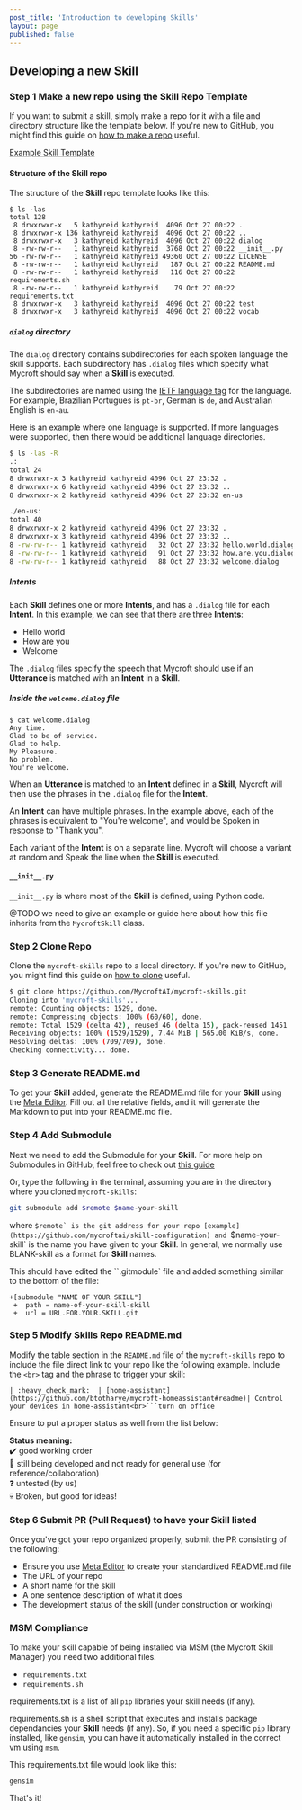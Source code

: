 ```yaml
---
post_title: 'Introduction to developing Skills'
layout: page
published: false
---
```


## Developing a new **Skill**

### Step 1 Make a new repo using the Skill Repo Template

If you want to submit a skill, simply make a repo for it with a file and directory structure like the template below. If you're new to GitHub, you might find this guide on [how to make a repo](https://help.github.com/articles/create-a-repo/) useful.

[Example Skill Template](https://github.com/MycroftAI/mycroft-skills/tree/master/00__skill_template)  

#### Structure of the **Skill** repo

The structure of the **Skill** repo template looks like this:

```
$ ls -las
total 128
 8 drwxrwxr-x   5 kathyreid kathyreid  4096 Oct 27 00:22 .
 8 drwxrwxr-x 136 kathyreid kathyreid  4096 Oct 27 00:22 ..
 8 drwxrwxr-x   3 kathyreid kathyreid  4096 Oct 27 00:22 dialog
 8 -rw-rw-r--   1 kathyreid kathyreid  3768 Oct 27 00:22 __init__.py
56 -rw-rw-r--   1 kathyreid kathyreid 49360 Oct 27 00:22 LICENSE
 8 -rw-rw-r--   1 kathyreid kathyreid   187 Oct 27 00:22 README.md
 8 -rw-rw-r--   1 kathyreid kathyreid   116 Oct 27 00:22 requirements.sh
 8 -rw-rw-r--   1 kathyreid kathyreid    79 Oct 27 00:22 requirements.txt
 8 drwxrwxr-x   3 kathyreid kathyreid  4096 Oct 27 00:22 test
 8 drwxrwxr-x   3 kathyreid kathyreid  4096 Oct 27 00:22 vocab
 ```

##### `dialog` directory

The `dialog` directory contains subdirectories for each spoken language the skill supports. Each subdirectory has `.dialog` files which specify what Mycroft should say when a **Skill** is executed.

The subdirectories are named using the [IETF language tag](https://en.wikipedia.org/wiki/IETF_language_tag) for the language. For example, Brazilian Portugues is `pt-br`, German is `de`, and Australian English is `en-au`.

Here is an example where one language is supported. If more languages were supported, then there would be additional language directories.

```bash
$ ls -las -R
.:
total 24
8 drwxrwxr-x 3 kathyreid kathyreid 4096 Oct 27 23:32 .
8 drwxrwxr-x 6 kathyreid kathyreid 4096 Oct 27 23:32 ..
8 drwxrwxr-x 2 kathyreid kathyreid 4096 Oct 27 23:32 en-us

./en-us:
total 40
8 drwxrwxr-x 2 kathyreid kathyreid 4096 Oct 27 23:32 .
8 drwxrwxr-x 3 kathyreid kathyreid 4096 Oct 27 23:32 ..
8 -rw-rw-r-- 1 kathyreid kathyreid   32 Oct 27 23:32 hello.world.dialog
8 -rw-rw-r-- 1 kathyreid kathyreid   91 Oct 27 23:32 how.are.you.dialog
8 -rw-rw-r-- 1 kathyreid kathyreid   88 Oct 27 23:32 welcome.dialog
```

##### Intents

Each **Skill** defines one or more **Intents**, and has a `.dialog` file for each **Intent**. In this example, we can see that there are three **Intents**:

* Hello world
* How are you
* Welcome

The `.dialog` files specify the speech that Mycroft should use if an **Utterance** is matched with an **Intent** in a **Skill**.

##### Inside the `welcome.dialog` file

```
$ cat welcome.dialog
Any time.
Glad to be of service.
Glad to help.
My Pleasure.
No problem.
You're welcome.
```

When an **Utterance** is matched to an **Intent** defined in a **Skill**, Mycroft will then use the phrases in the `.dialog` file for the **Intent**.

An **Intent** can have multiple phrases. In the example above, each of the phrases is equivalent to "You're welcome", and would be Spoken in response to "Thank you".

Each variant of the **Intent** is on a separate line. Mycroft will choose a variant at random and Speak the line when the **Skill** is executed.

#### `__init__.py`

`__init__.py` is where most of the **Skill** is defined, using Python code.

@TODO we need to give an example or guide here about how this file inherits from the `MycroftSkill` class.

### Step 2 Clone Repo
Clone the `mycroft-skills` repo to a local directory. If you're new to GitHub, you might find this guide on [how to clone](https://help.github.com/articles/cloning-a-repository) useful.

```bash
$ git clone https://github.com/MycroftAI/mycroft-skills.git
Cloning into 'mycroft-skills'...
remote: Counting objects: 1529, done.
remote: Compressing objects: 100% (60/60), done.
remote: Total 1529 (delta 42), reused 46 (delta 15), pack-reused 1451
Receiving objects: 100% (1529/1529), 7.44 MiB | 565.00 KiB/s, done.
Resolving deltas: 100% (709/709), done.
Checking connectivity... done.

```

### Step 3 Generate README.md
To get your **Skill** added, generate the README.md file for your **Skill** using the [Meta Editor](http://rawgit.com/MycroftAI/mycroft-skills/master/meta_editor.html). Fill out all the relative fields, and it will generate the Markdown to put into your README.md file.

### Step 4 Add Submodule
Next we need to add the Submodule for your **Skill**. For more help on Submodules in GitHub, feel free to check out [this guide](https://github.com/blog/2104-working-with-submodules)

Or, type the following in the terminal, assuming you are in the directory where you cloned `mycroft-skills`:

```bash
git submodule add $remote $name-your-skill
```
where ``$remote` is the git address for your repo [example] (https://github.com/mycroftai/skill-configuration) and ``$name-your-skill` is the name you have given to your **Skill**. In general, we normally use BLANK-skill as a format for **Skill** names.

This should have edited the ``.gitmodule` file and added something similar to the bottom of the file:
```
+[submodule "NAME OF YOUR SKILL"]
 +	path = name-of-your-skill-skill
 +	url = URL.FOR.YOUR.SKILL.git
```

### Step 5 Modify Skills Repo README.md
Modify the table section in the `README.md` file of the `mycroft-skills` repo to include the file direct link to your repo like the following example. Include the `<br>` tag and the phrase to trigger your skill:

```
| :heavy_check_mark:  | [home-assistant](https://github.com/btotharye/mycroft-homeassistant#readme)| Control your devices in home-assistant<br>```turn on office
```

Ensure to put a proper status as well from the list below:

**Status meaning:**  
:heavy_check_mark: good working order  
:construction:     still being developed and not ready for general use (for reference/collaboration)  
:question:         untested (by us)  
:skull:            Broken, but good for ideas!

### Step 6 Submit PR (Pull Request) to have your **Skill** listed
Once you've got your repo organized properly, submit the PR consisting of the following:
* Ensure you use [Meta Editor](http://rawgit.com/MycroftAI/mycroft-skills/master/meta_editor.html) to create your standardized README.md file
* The URL of your repo
* A short name for the skill
* A one sentence description of what it does
* The development status of the skill (under construction or working)  

### MSM Compliance
To make your skill capable of being installed via MSM (the Mycroft Skill Manager) you need two additional files.
* `requirements.txt`
* `requirements.sh`

requirements.txt is a list of all `pip` libraries your skill needs (if any).

requirements.sh is a shell script that executes and installs package dependancies  your **Skill** needs (if any).
So, if you need a specific `pip` library installed, like `gensim`, you can have it automatically installed in the correct vm using `msm`.

This requirements.txt file would look like this:
```
gensim
```
That's it!  
